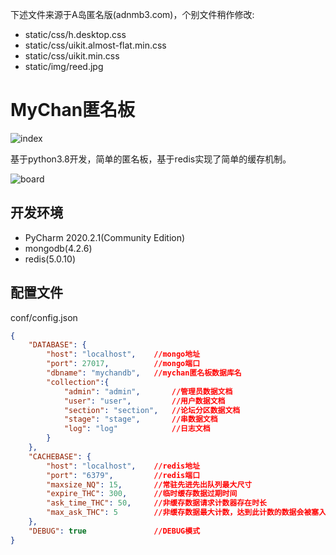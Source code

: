 下述文件来源于A岛匿名版(adnmb3.com)，个别文件稍作修改:

- static/css/h.desktop.css
- static/css/uikit.almost-flat.min.css
- static/css/uikit.min.css
- static/img/reed.jpg

# MyChan匿名板

![index](https://raw.githubusercontent.com/VilTea/GraduateProject/raw/master/Image/index.png)

基于python3.8开发，简单的匿名板，基于redis实现了简单的缓存机制。

![board](https://raw.githubusercontent.com/VilTea/GraduateProject/raw/master/Image/board.png)

## 开发环境

- PyCharm 2020.2.1(Community Edition)
- mongodb(4.2.6)
- redis(5.0.10)

## 配置文件

conf/config.json

```json
{
	"DATABASE": {
		"host": "localhost",	//mongo地址
		"port": 27017,			//mongo端口
		"dbname": "mychandb",	//mychan匿名板数据库名
		"collection":{
			"admin": "admin",		//管理员数据文档
			"user": "user",			//用户数据文档
			"section": "section",	//论坛分区数据文档
			"stage": "stage",		//串数据文档
			"log": "log"			//日志文档
		}
	},
	"CACHEBASE": {
		"host": "localhost",	//redis地址
		"port": "6379",			//redis端口
		"maxsize_NQ": 15,		//常驻先进先出队列最大尺寸
		"expire_THC": 300,		//临时缓存数据过期时间
		"ask_time_THC": 50,		//非缓存数据请求计数器存在时长
		"max_ask_THC": 5		//非缓存数据最大计数，达到此计数的数据会被塞入临时缓存队列
	},
	"DEBUG": true				//DEBUG模式
}
```

